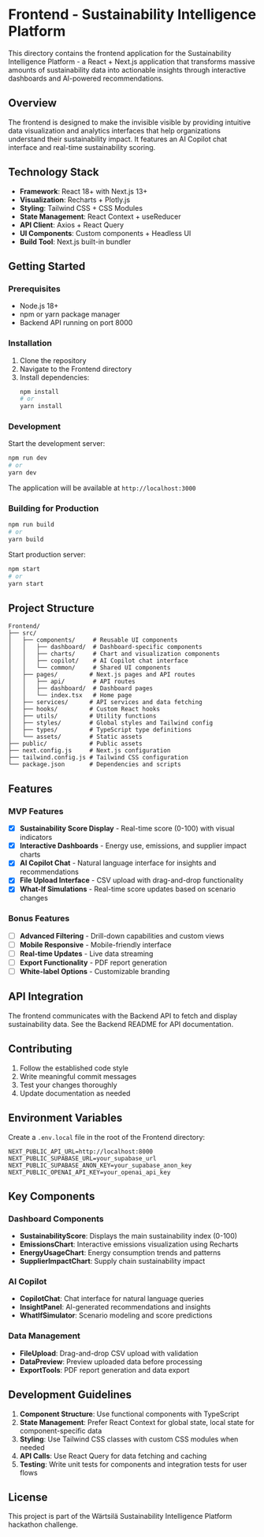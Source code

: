 # Frontend - Sustainability Intelligence Platform

This directory contains the frontend application for the Sustainability Intelligence Platform - a React + Next.js application that transforms massive amounts of sustainability data into actionable insights through interactive dashboards and AI-powered recommendations.

## Overview

The frontend is designed to make the invisible visible by providing intuitive data visualization and analytics interfaces that help organizations understand their sustainability impact. It features an AI Copilot chat interface and real-time sustainability scoring.

## Technology Stack

- **Framework**: React 18+ with Next.js 13+
- **Visualization**: Recharts + Plotly.js
- **Styling**: Tailwind CSS + CSS Modules
- **State Management**: React Context + useReducer
- **API Client**: Axios + React Query
- **UI Components**: Custom components + Headless UI
- **Build Tool**: Next.js built-in bundler

## Getting Started

### Prerequisites

- Node.js 18+ 
- npm or yarn package manager
- Backend API running on port 8000

### Installation

1. Clone the repository
2. Navigate to the Frontend directory
3. Install dependencies:
   ```bash
   npm install
   # or
   yarn install
   ```

### Development

Start the development server:
```bash
npm run dev
# or
yarn dev
```

The application will be available at `http://localhost:3000`

### Building for Production

```bash
npm run build
# or
yarn build
```

Start production server:
```bash
npm start
# or
yarn start
```

## Project Structure

```
Frontend/
├── src/
│   ├── components/     # Reusable UI components
│   │   ├── dashboard/  # Dashboard-specific components
│   │   ├── charts/     # Chart and visualization components
│   │   ├── copilot/    # AI Copilot chat interface
│   │   └── common/     # Shared UI components
│   ├── pages/         # Next.js pages and API routes
│   │   ├── api/        # API routes
│   │   ├── dashboard/  # Dashboard pages
│   │   └── index.tsx   # Home page
│   ├── services/      # API services and data fetching
│   ├── hooks/         # Custom React hooks
│   ├── utils/         # Utility functions
│   ├── styles/        # Global styles and Tailwind config
│   ├── types/         # TypeScript type definitions
│   └── assets/        # Static assets
├── public/            # Public assets
├── next.config.js     # Next.js configuration
├── tailwind.config.js # Tailwind CSS configuration
└── package.json       # Dependencies and scripts
```

## Features

### MVP Features
- [x] **Sustainability Score Display** - Real-time score (0-100) with visual indicators
- [x] **Interactive Dashboards** - Energy use, emissions, and supplier impact charts
- [x] **AI Copilot Chat** - Natural language interface for insights and recommendations
- [x] **File Upload Interface** - CSV upload with drag-and-drop functionality
- [x] **What-If Simulations** - Real-time score updates based on scenario changes

### Bonus Features
- [ ] **Advanced Filtering** - Drill-down capabilities and custom views
- [ ] **Mobile Responsive** - Mobile-friendly interface
- [ ] **Real-time Updates** - Live data streaming
- [ ] **Export Functionality** - PDF report generation
- [ ] **White-label Options** - Customizable branding

## API Integration

The frontend communicates with the Backend API to fetch and display sustainability data. See the Backend README for API documentation.

## Contributing

1. Follow the established code style
2. Write meaningful commit messages
3. Test your changes thoroughly
4. Update documentation as needed

## Environment Variables

Create a `.env.local` file in the root of the Frontend directory:

```env
NEXT_PUBLIC_API_URL=http://localhost:8000
NEXT_PUBLIC_SUPABASE_URL=your_supabase_url
NEXT_PUBLIC_SUPABASE_ANON_KEY=your_supabase_anon_key
NEXT_PUBLIC_OPENAI_API_KEY=your_openai_api_key
```

## Key Components

### Dashboard Components
- **SustainabilityScore**: Displays the main sustainability index (0-100)
- **EmissionsChart**: Interactive emissions visualization using Recharts
- **EnergyUsageChart**: Energy consumption trends and patterns
- **SupplierImpactChart**: Supply chain sustainability impact

### AI Copilot
- **CopilotChat**: Chat interface for natural language queries
- **InsightPanel**: AI-generated recommendations and insights
- **WhatIfSimulator**: Scenario modeling and score predictions

### Data Management
- **FileUpload**: Drag-and-drop CSV upload with validation
- **DataPreview**: Preview uploaded data before processing
- **ExportTools**: PDF report generation and data export

## Development Guidelines

1. **Component Structure**: Use functional components with TypeScript
2. **State Management**: Prefer React Context for global state, local state for component-specific data
3. **Styling**: Use Tailwind CSS classes with custom CSS modules when needed
4. **API Calls**: Use React Query for data fetching and caching
5. **Testing**: Write unit tests for components and integration tests for user flows

## License

This project is part of the Wärtsilä Sustainability Intelligence Platform hackathon challenge.
